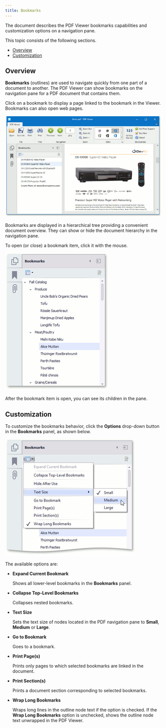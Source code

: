 ```yaml
---
title: Bookmarks
---
```

The document describes the PDF Viewer bookmarks capabilities and customization options on a navigation pane.

This topic consists of the following sections.
* [Overview](#overview)
* [Customization](#customization)

## <a name="overview"/>Overview
**Bookmarks** (outlines) are used to navigate quickly from one part of a document to another. The PDF Viewer can show bookmarks on the navigation pane for a PDF document that contains them.

Click on a bookmark to display a page linked to the bookmark in the Viewer.  Bookmarks can also open web pages.

![ClickBookmark](../../images/Img118808.jpeg)

Bookmarks are displayed in a hierarchical tree providing a convenient document overview. They can show or hide the document hierarchy in the navigation pane.

To open (or close) a bookmark item, click it with the mouse.

![BookmarkItems](../../images/Img118809.jpeg)

After the bookmark item is open, you can see its children in the pane.

## <a name="customization"/>Customization
To customize the bookmarks behavior, click the **Options** drop-down button in the **Bookmarks** panel, as shown below.

![RuntimeBookmarkOptions](../../images/Img118811.jpeg)

The available options are:
* **Expand Current Bookmark**
	
	Shows all lower-level bookmarks in the **Bookmarks** panel.
* **Collapse Top-Level Bookmarks**
	
	Collapses nested bookmarks.
* **Text Size**
	
	Sets the text size of nodes located in the PDF navigation pane to **Small**, **Medium** or **Large**.
* **Go to Bookmark**
	
	Goes to a bookmark.
* **Print Page(s)**
	
	Prints only pages to which selected bookmarks are linked in the document.
* **Print Section(s)**
	
	Prints a document section corresponding to selected bookmarks.
* **Wrap Long Bookmarks**
	
	Wraps long lines in the outline node text if the option is checked. If the **Wrap Long Bookmarks** option is unchecked, shows the outline node text unwrapped in the PDF Viewer.